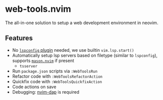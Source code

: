# web-tools.nvim

The all-in-one solution to setup a web development environment in neovim.

## Features

- No [`lspconfig` plugin][lspconfig-url] needed, we use builtin `vim.lsp.start()`
- Automatically setup lsp servers based on filetype (similar to `lspconfig`), supports [`mason.nvim`][mason-url] if present
  - `tsserver`
- Run `package.json` scripts via `:WebToolsRun`
- Refactor code with `:WebToolsRefactorAction`
- Quickfix code with `:WebToolsQuickfixAction`
- Code actions on save
- Debugging: [nvim-dap][nvim-dap-url] is required

[lspconfig-url]: https://github.com/neovim/nvim-lspconfig
[mason-url]: https://github.com/williamboman/mason.nvim
[nvim-dap-url]: https://github.com/mfussenegger/nvim-dap

